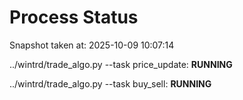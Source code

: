 # Process Status

Snapshot taken at: 2025-10-09 10:07:14

../wintrd/trade_algo.py --task price_update: **RUNNING**

../wintrd/trade_algo.py --task buy_sell: **RUNNING**

